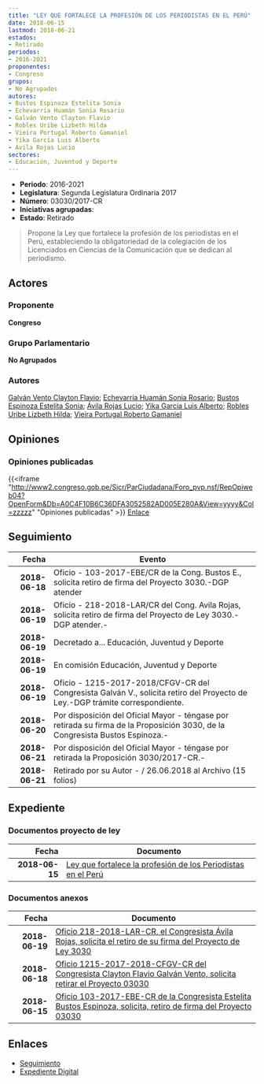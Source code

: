 ```yaml
---
title: "LEY QUE FORTALECE LA PROFESIÓN DE LOS PERIODISTAS EN EL PERÚ"
date: 2018-06-15
lastmod: 2018-06-21
estados:
- Retirado
periodos:
- 2016-2021
proponentes:
- Congreso
grupos:
- No Agrupados
autores:
- Bustos Espinoza Estelita Sonia
- Echevarría Huamán Sonia Rosario
- Galván Vento Clayton Flavio
- Robles Uribe Lizbeth Hilda
- Vieira Portugal Roberto Gamaniel
- Yika García Luis Alberto
- Ávila Rojas Lucio
sectores:
- Educación, Juventud y Deporte
---
```

- **Periodo**: 2016-2021
- **Legislatura**: Segunda Legislatura Ordinaria 2017
- **Número**: 03030/2017-CR
- **Iniciativas agrupadas**: 
- **Estado**: Retirado

> Propone la Ley que fortalece la profesión de los periodistas en el Perú, estableciendo la obligatoriedad de la colegiación de los Licenciados en Ciencias de la Comunicación que se dedican al periodismo.


## Actores

### Proponente

**Congreso**

### Grupo Parlamentario

**No Agrupados**

### Autores

[Galván Vento Clayton Flavio](mailto:mailto:cgalvan@congreso.gob.pe); [Echevarría Huamán Sonia Rosario](mailto:mailto:sechevarria@congreso.gob.pe); [Bustos Espinoza Estelita Sonia](mailto:mailto:ebustos@congreso.gob.pe); [Ávila Rojas Lucio](mailto:mailto:lavilar@congreso.gob.pe); [Yika García Luis Alberto](mailto:mailto:lyika@congreso.gob.pe); [Robles Uribe Lizbeth Hilda](mailto:mailto:lroblesu@congreso.gob.pe); [Vieira Portugal Roberto Gamaniel](mailto:mailto:rvieira@congreso.gob.pe)

## Opiniones

### Opiniones publicadas

{{<iframe "http://www2.congreso.gob.pe/Sicr/ParCiudadana/Foro_pvp.nsf/RepOpiweb04?OpenForm&Db=A0C4F10B6C36DFA3052582AD005E280A&View=yyyy&Col=zzzzz" "Opiniones publicadas" >}}
[Enlace](http://www2.congreso.gob.pe/Sicr/ParCiudadana/Foro_pvp.nsf/RepOpiweb04?OpenForm&Db=A0C4F10B6C36DFA3052582AD005E280A&View=yyyy&Col=zzzzz)


## Seguimiento

| Fecha | Evento |
|------:|--------|
| **2018-06-18** | Oficio - 103-2017-EBE/CR de la Cong. Bustos E., solicita retiro de firma del Proyecto 3030.-DGP atender |
| **2018-06-19** | Oficio - 218-2018-LAR/CR del Cong. Avila Rojas, solicita retiro de firma del Proyecto de Ley 3030.-DGP atender.- |
| **2018-06-19** | Decretado a... Educación, Juventud y Deporte |
| **2018-06-19** | En comisión Educación, Juventud y Deporte |
| **2018-06-19** | Oficio - 1215-2017-2018/CFGV-CR del Congresista Galván V., solicita retiro del Proyecto de Ley.-DGP trámite correspondiente. |
| **2018-06-20** | Por disposición del Oficial Mayor - téngase por retirada su firma de la Proposición 3030, de la Congresista Bustos Espinoza.- |
| **2018-06-21** | Por disposición del Oficial Mayor - téngase por retirada la Proposición 3030/2017-CR.- |
| **2018-06-21** | Retirado por su Autor - / 26.06.2018 al Archivo (15 folios) |

## Expediente

### Documentos proyecto de ley

| Fecha | Documento |
|------:|-----------|
| **2018-06-15** | [Ley que fortalece la profesión de los Periodistas en el Perú](http://www.leyes.congreso.gob.pe/Documentos/2016_2021/Proyectos_de_Ley_y_de_Resoluciones_Legislativas/PL0303020180615..pdf) |

### Documentos anexos

| Fecha | Documento |
|------:|-----------|
| **2018-06-19** | [Oficio 218-2018-LAR-CR, el Congresista Ávila Rojas, solicita el retiro de su firma del Proyecto de Ley 3030](http://www.leyes.congreso.gob.pe/Documentos/2016_2021/Retiro_de_Firmas/Proyectos/OFICIO-218-2018-LAR-CR.PDF) |
| **2018-06-18** | [Oficio 1215-2017-2018-CFGV-CR del Congresista Clayton Flavio Galván Vento, solicita retirar el Proyecto 03030](http://www.leyes.congreso.gob.pe/Documentos/2016_2021/Oficios/Congresistas/OFICIO-1215-2017-2018-CFGV-CR.pdf) |
| **2018-06-15** | [Oficio 103-2017-EBE-CR de la Congresista Estelita Bustos Espinoza, solicita, retiro de firma del Proyecto 03030](http://www.leyes.congreso.gob.pe/Documentos/2016_2021/Oficios/Congresistas/OFICIO-103-2017-EBE-CR.pdf) |

## Enlaces

- [Seguimiento](http://www2.congreso.gob.pe/Sicr/TraDocEstProc/CLProLey2016.nsf/f7fff46988ca05b1052578e100829cc7/1f3c8d858384dc62052582ad005752f7?OpenDocument)
- [Expediente Digital](http://www2.congreso.gob.pe/Sicr/TraDocEstProc/Expvirt_2011.nsf/visbusqptramdoc1621/03030?opendocument)


